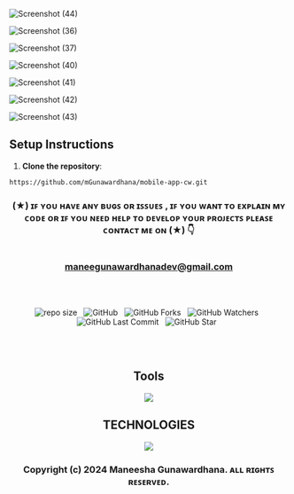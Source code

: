 
![Screenshot (44)](https://github.com/mGunawardhana/mobile-app-cw/assets/100486080/a3160478-58f0-4e6f-8bcc-bf7f9f28c572)

![Screenshot (36)](https://github.com/mGunawardhana/mobile-app-cw/assets/100486080/f5be7354-96ed-4d9c-942e-5410274862e0)

![Screenshot (37)](https://github.com/mGunawardhana/mobile-app-cw/assets/100486080/ba2f4eae-f3d4-4fbf-97a7-75dc25511289)

![Screenshot (40)](https://github.com/mGunawardhana/mobile-app-cw/assets/100486080/42a639f2-c417-424e-8012-df5daee8e278)

![Screenshot (41)](https://github.com/mGunawardhana/mobile-app-cw/assets/100486080/0d122b54-1e0c-4a73-a3bd-e4eca0838f97)

![Screenshot (42)](https://github.com/mGunawardhana/mobile-app-cw/assets/100486080/9e711a9a-30e1-40bc-849d-43170092cf1e)

![Screenshot (43)](https://github.com/mGunawardhana/mobile-app-cw/assets/100486080/d4a4d7b6-fed4-48af-9a36-464b22d5748a)


## Setup Instructions

1. **Clone the repository**:

```bash
https://github.com/mGunawardhana/mobile-app-cw.git
```

<div align="center">

### (★) ɪꜰ ʏᴏᴜ ʜᴀᴠᴇ ᴀɴʏ ʙᴜɢꜱ ᴏʀ ɪꜱꜱᴜᴇꜱ , ɪꜰ ʏᴏᴜ ᴡᴀɴᴛ ᴛᴏ ᴇxᴘʟᴀɪɴ ᴍʏ ᴄᴏᴅᴇ ᴏʀ ɪꜰ ʏᴏᴜ ɴᴇᴇᴅ ʜᴇʟᴘ ᴛᴏ ᴅᴇᴠᴇʟᴏᴘ ʏᴏᴜʀ ᴘʀᴏᴊᴇᴄᴛꜱ ᴘʟᴇᴀꜱᴇ ᴄᴏɴᴛᴀᴄᴛ ᴍᴇ ᴏɴ (★) 👇<br> <br> <br> maneegunawardhanadev@gmail.com

</div>

<br><br>
<div align="center">

![repo size](https://img.shields.io/github/repo-size/mGunawardhana/mobile-app-cw?style=for-the-badge) &nbsp;
![GitHub](https://img.shields.io/github/license/mGunawardhana/mobile-app-cw?style=for-the-badge) &nbsp;
![GitHub Forks](https://img.shields.io/github/forks/mGunawardhana/mobile-app-cw?&labelColor=black&color=f7b731&style=for-the-badge) &nbsp;
![GitHub Watchers](https://img.shields.io/github/watchers/mGunawardhana/mobile-app-cw?style=for-the-badge) &nbsp;
![GitHub Last Commit](https://img.shields.io/github/last-commit/mGunawardhana/mobile-app-cw?style=for-the-badge) &nbsp;
![GitHub Star](https://img.shields.io/github/stars/mGunawardhana/mobile-app-cw?style=for-the-badge) &nbsp;

</div>
<br><br>


<div align="center">

<h2>Tools</h2>
     <img src="https://skillicons.dev/icons?i=vscode,androidstudio" />
     <br>
  <h2>TECHNOLOGIES</h2>
 

</div>




<div align="center">
   <img src="https://skillicons.dev/icons?i=react" /> 
</div>

<div align="center">

### Copyright (c) 2024 Maneesha Gunawardhana. ᴀʟʟ ʀɪɢʜᴛꜱ ʀᴇꜱᴇʀᴠᴇᴅ.

</div>


